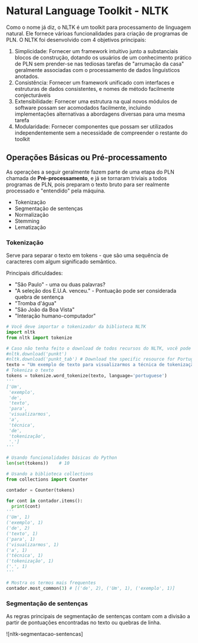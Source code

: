 # Natural Language Toolkit - NLTK
Como o nome já diz, o NLTK é um toolkit para processamento de linguagem natural. Ele fornece várioas funcionalidades para criação de programas de PLN. O NLTK foi desenvolvido com 4 objetivos principais:

1. Simplicidade: Fornecer um framework intuitivo junto a substanciais blocos de construção, dotando os usuários de um conhecimento prático de PLN sem prender-se nas tediosas tarefas de "arrumação da casa" geralmente associadas com o processamento de dados linguísticos anotados.
2. Consistência: Fornecer um framework unificado com interfaces e estruturas de dados consistentes, e nomes de método facilmente conjecturáveis
3. Extensibilidade: Fornecer uma estrutura na qual novos módulos de software possam ser acomodados facilmente, incluindo implementações alternativas a abordagens diversas para uma mesma tarefa
4. Modularidade: Fornecer componentes que possam ser utilizados independentemente sem a necessidade de compreender o restante do toolkit

## Operações Básicas ou Pré-processamento
As operações a seguir geralmente fazem parte de uma etapa do PLN chamada de **Pré-processamento**, e já se tornaram triviais a todos programas de PLN, pois preparam o texto bruto para ser realmente processado e "entendido" pela máquina.

* Tokenização
* Segmentação de sentenças
* Normalização
* Stemming
* Lematização

### Tokenização
Serve para separar o texto em tokens - que são uma sequência de caracteres com algum significado semântico.

Principais dificuldades:

* "São Paulo" - uma ou duas palavras?
* "A seleção dos E.U.A. venceu." - Pontuação pode ser considerada quebra de sentença
* "Tromba d'água"
* "São João da Boa Vista"
* "Interação humano-computador"

```python
# Você deve importar o tokenizador da biblioteca NLTK
import nltk
from nltk import tokenize

# Caso não tenha feito o download de todos recursos do NLTK, você pode fazê-lo de maneira individual
#nltk.download('punkt')
#nltk.download('punkt_tab') # Download the specific resource for Portuguese
texto = "Um exemplo de texto para visualizarmos a técnica de tokenização."
# Tokeniza o texto
tokens = tokenize.word_tokenize(texto, language='portuguese')
'''
['Um',
 'exemplo',
 'de',
 'texto',
 'para',
 'visualizarmos',
 'a',
 'técnica',
 'de',
 'tokenização',
 '.']
'''
```

```python
# Usando funcionalidades básicas do Python
len(set(tokens))    # 10
```

```python
# Usando a biblioteca collections
from collections import Counter

contador = Counter(tokens)

for cont in contador.items():
  print(cont)
'''
('Um', 1)
('exemplo', 1)
('de', 2)
('texto', 1)
('para', 1)
('visualizarmos', 1)
('a', 1)
('técnica', 1)
('tokenização', 1)
('.', 1)
'''
```

```python
# Mostra os termos mais frequentes
contador.most_common(3) # [('de', 2), ('Um', 1), ('exemplo', 1)]
```

### Segmentação de sentenças
As regras principais de segmentação de sentenças contam com a divisão a partir de pontuações encontradas no texto ou quebras de linha.

![nltk-segmentacao-sentencas]